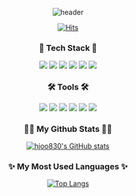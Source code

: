 <div align="center"> 
  
  ![header](https://capsule-render.vercel.app/api?type=waving&color=97c4ff&height=200&text=Welcome%20to%20Hyoju’s%20GitHub!&animation=fadeIn&fontSize=50&fontAlignY=35)
  
  [![Hits](https://hits.seeyoufarm.com/api/count/incr/badge.svg?url=https%3A%2F%2Fgithub.com%2Fhjoo830&count_bg=%23555555&title_bg=%23000000&icon=github.svg&icon_color=%23E7E7E7&title=hits&edge_flat=false)](https://hits.seeyoufarm.com)
  
<h3>🚀 Tech Stack 🚀</h3>
<p align="center">
  <img src="https://img.shields.io/badge/JavaScript-F7DF1E?style=flat&logo=JavaScript&logoColor=white"/>
  <img src="https://img.shields.io/badge/React-61DAFB?style=flat&logo=React&logoColor=white"/>
  <img src="https://img.shields.io/badge/React Native-61DAFB?style=flat&logo=React&logoColor=white"/>
  <img src="https://img.shields.io/badge/HTML5-E34F26?style=flat&logo=HTML5&logoColor=white"/>
  <img src="https://img.shields.io/badge/CSS3-1572B6?style=flat&logo=CSS3&logoColor=white"/>
  <img src="https://img.shields.io/badge/Python-3776AB?style=flat&logo=Python&logoColor=white"/>
</p>

<h3>🛠 Tools 🛠</h3>
<p align="center">
  <img src="https://img.shields.io/badge/Git-F05032?style=flat&logo=Git&logoColor=white"/>
  <img src="https://img.shields.io/badge/GitHub-181717?style=flat&logo=GitHub&logoColor=white"/>
  <img src="https://img.shields.io/badge/Visual Studio Code-007ACC?style=flat&logo=Visual Studio Code&logoColor=white"/>
  <img src="https://img.shields.io/badge/Android Studio-3DDC84?style=flat&logo=AndroidStudio&logoColor=white"/>
  <img src="https://img.shields.io/badge/Notion-000000?style=flat&logo=Notion&logoColor=white"/>
  <img src="https://img.shields.io/badge/Figma-F24E1E?style=flat&logo=Figma&logoColor=white"/>
</p>

  <h3>👩‍💻 My Github Stats 👩‍💻</h3>
  
 [![hjoo830's GitHub stats](https://github-readme-stats.vercel.app/api?username=hjoo830&hide_title=true&show_icons=true&include_all_commits=true&theme=transparent&height=150&cache_seconds=1800&hide_rank=true)](https://github.com/anuraghazra/github-readme-stats)

  <h3>✨ My Most Used Languages ✨</h3>
  
  [![Top Langs](https://github-readme-stats.vercel.app/api/top-langs/?username=hjoo830&layout=compact&theme=transparent&height=150)](https://github.com/anuraghazra/github-readme-stats)



</div>




<!--
**hjoo830/hjoo830** is a ✨ _special_ ✨ repository because its `README.md` (this file) appears on your GitHub profile.

Here are some ideas to get you started:

- 🔭 I’m currently working on ...
- 🌱 I’m currently learning ...
- 👯 I’m looking to collaborate on ...
- 🤔 I’m looking for help with ...
- 💬 Ask me about ...
- 📫 How to reach me: ...
- 😄 Pronouns: ...
- ⚡ Fun fact: ...
-->
